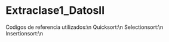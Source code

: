 # Extraclase1_DatosII
Codigos de referencia utilizados:\n
Quicksort:\n
Selectionsort:\n
Insertionsort:\n
